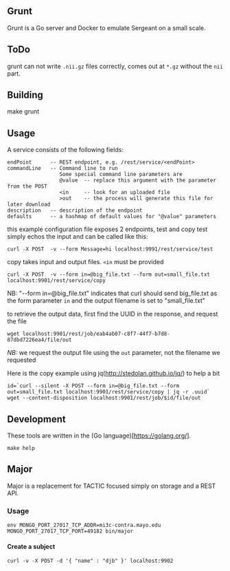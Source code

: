 ## Grunt

Grunt is a Go server and Docker to emulate Sergeant on a small scale.


## ToDo
grunt can not write `.nii.gz` files correctly, comes out at `*.gz` without the `nii` part.

## Building

make grunt

## Usage

A service consists of the following fields:

```
endPoint      -- REST endpoint, e.g. /rest/service/<endPoint>
commandLine   -- Command line to run
                 Some special command line parameters are
                 @value  -- replace this argument with the parameter from the POST
                 <in     -- look for an uploaded file
                 >out    -- the process will generate this file for later download
description   -- description of the endpoint
defaults      -- a hashmap of default values for "@value" parameters
```

this example configuration file exposes 2 endpoints, test and copy
test simply echos the input and can be called like this:

```
curl -X POST  -v --form Message=hi localhost:9991/rest/service/test
```

copy takes input and output files.  `<in` must be provided

```
curl -X POST  -v --form in=@big_file.txt --form out=small_file.txt localhost:9901/rest/service/copy
```

NB: "--form in=@big_file.txt" indicates that curl should send big_file.txt as the form parameter `in`
and the output filename is set to "small_file.txt"

to retrieve the output data, first find the UUID in the response, and request the file

```
wget localhost:9901/rest/job/eab4ab07-c8f7-44f7-b7d8-87dbd7226ea4/file/out
```

*NB:* we request the output file using the `out` parameter, not the filename we requested

Here is the copy example using jq(http://stedolan.github.io/jq/) to help a bit

```
id=`curl --silent -X POST --form in=@big_file.txt --form out=small_file.txt localhost:9901/rest/service/copy | jq -r .uuid`
wget --content-disposition localhost:9901/rest/job/$id/file/out
```


## Development

These tools are written in the (Go language)[https://golang.org/].

```
make help
```


## Major

Major is a replacement for TACTIC focused simply on storage and a REST API.

### Usage

```
env MONGO_PORT_27017_TCP_ADDR=mi3c-contra.mayo.edu MONGO_PORT_27017_TCP_PORT=49182 bin/major 
```


#### Create a subject

```
curl -v -X POST -d '{ "name" : "djb" }' localhost:9902
